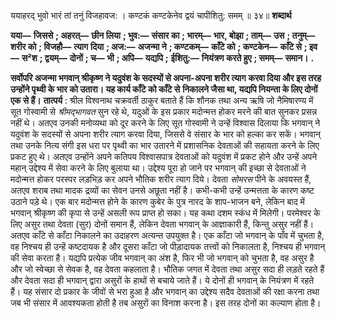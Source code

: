  

ययाहरद् भुवो भारं तां तनुं विजहावज: । कण्टकं कण्टकेनेव द्वयं चापीशितु: समम् ॥ ३४॥ **शब्दार्थ** 

**यया—** **जिससे** **; अहरत्—** **छीन लिया** **; भुव:—** **संसार का** **; भारम्—** **भार, बोझा** **; ताम्—** **उस** **; तनुम्—** **शरीर को** **; विजहौ—** **त्याग** **दिया** **; अज:—** **अजन्मा ने** **; कण्टकम्—** **काँटे को** **; कण्टकेन—** **काँटे से** **; इव—** **स²श** **; द्वयम्—** **दोनों** **; च—** **भी** **; अपि—** **यद्यपि** **;** **ईशितु:—** **नियंत्रण करते हुए** **; समम्—** **समान।** **.** 

**सर्वोपरि अजन्मा भगवान् श्रीकृष्ण ने यदुवंश के सदस्यों से अपना-अपना शरीर त्याग** **करवा दिया और इस तरह उन्होंने पृथ्वी के भार को उतारा। यह कार्य काँटे को काँटे से** **निकालने जैसा था, यद्यपि नियन्ता के लिए दोनों एक से हैं।** **तात्पर्य** : श्रील विश्वनाथ चक्रवर्ती ठाकुर बताते हैं कि शौनक तथा अन्य ऋषि जो नैमिषारण्य में सूत गोस्वामी से *श्रीमद्भागवत* सुन रहे थे, यदुओं के इस प्रकार मदोन्मत्त होकर मरने की बात सुनकर प्रसन्न नहीं थे। अतएव उनकी मनोव्यथा को दूर करने के लिए सूत गोस्वामी ने उन्हें विश्वास दिलाया कि भगवान् ने यदुवंश के सदस्यों से अपना शरीर त्याग करवा दिया, जिससे वे संसार के भार को हल्का कर सकें। भगवान् तथा उनके नित्य संगी इस धरा पर पृथ्वी का भार उतारने में प्रशासनिक देवताओं की सहायता करने के लिए प्रकट हुए थे। अतएव उन्होंने अपने कतिपय विश्वासपात्र देवताओं को यदुवंश में प्रकट होने और उन्हें अपने महान् उद्देश्य में सेवा करने के लिए बुलाया था। उद्देश्य पूरा हो जाने पर भगवान् की इच्छा से देवताओं ने मदोन्मत्त होकर परस्पर लड़भिड़ कर अपने भौतिक शरीर त्याग दिये। देवता *सोमरस* पीने के अवयस्त हैं, अतएव शराब तथा मादक द्रव्यों का सेवन उनसे अछूता नहीं है। कभी-कभी उन्हें उन्मत्तता के कारण कष्ट उठाने पड़े थे। एक बार मदोन्मत्त होने के कारण कुबेर के पुत्र नारद के शाप-भाजन बने, लेकिन बाद में भगवान् श्रीकृष्ण की कृपा से उन्हें असली रूप प्राप्त हो सका। यह कथा दशम स्कंध में मिलेगी। परमेश्वर के लिए असुर तथा देवता (सुर) दोनों समान हैं, लेकिन देवता भगवान् के आज्ञाकारी हैं, किन्तु असुर नहीं हैं। अतएव काँटे से काँटा निकालने का उदाहरण अत्यन्त उपयुक्त है। एक काँटा जो भगवान् के पाँव में चुभता है, वह निश्चय ही उन्हें कष्टदायक है और दूसरा काँटा जो पीड़ादायक तत्त्वों को निकालता है, निश्चय ही भगवान् की सेवा करता है। यद्यपि प्रत्येक जीव भगवान् का अंश है, फिर भी जो भगवान् को चुभता है, वह असुर है और जो स्वेच्छा से सेवक है, वह देवता कहलाता है। भौतिक जगत में देवता तथा असुर सदा ही लड़ते रहते हैं और देवता सदा ही भगवान् द्वारा असुरों के हाथों से बचाये जाते हैं। ये दोनों ही भगवान् के नियंत्रण में रहते हैं। यह संसार दो प्रकार के जीवों से भरा हुआ है और भगवान् का उद्देश्य सदैव देवताओं की रक्षा करना तथा जब भी संसार में आवश्यकता होती है तब असुरों का विनाश करना है। इस तरह दोनों का कल्याण होता है। 